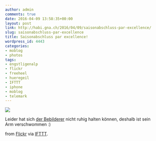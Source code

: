 ```yaml
---
author: admin
comments: true
date: 2016-04-09 13:58:35+00:00
layout: post
link: http://habi.gna.ch/2016/04/09/saisonabschluss-par-excellence/
slug: saisonabschluss-par-excellence
title: Saisonabschluss par excellence!
wordpress_id: 4443
categories:
- moblog
- photos
tags:
- engstligenalp
- flickr
- freeheel
- hueregeil
- IFTTT
- iphone
- moblog
- telemark
---
```


![](http://ift.tt/23kjT8b)  

Leider hat sich [der Bebilderer](http://www.yvesmaurer.ch/blog/) nicht ruhig halten können, deshalb ist sein Arm verschwommen :)  

from [Flickr](http://flic.kr/p/FG2X6N) via [IFTTT](http://ift.tt/1c4nCfM).
